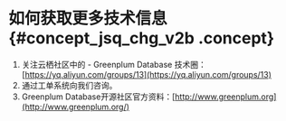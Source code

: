 # 如何获取更多技术信息 {#concept_jsq_chg_v2b .concept}

1.  关注云栖社区中的 - Greenplum Database 技术圈： [https://yq.aliyun.com/groups/13](https://yq.aliyun.com/groups/13)
2.  通过工单系统向我们咨询。
3.  Greenplum Database开源社区官方资料：[http://www.greenplum.org](http://www.greenplum.org/)

